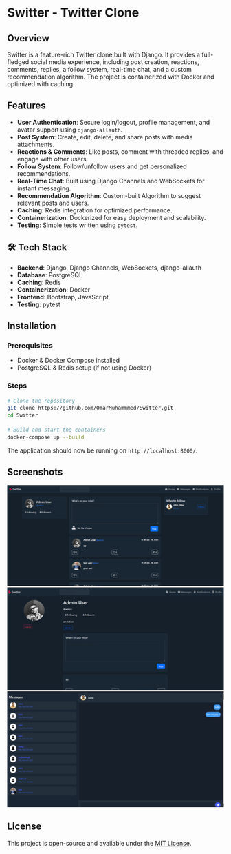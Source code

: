 # Switter - Twitter Clone

## Overview
Switter is a feature-rich Twitter clone built with Django. It provides a full-fledged social media experience, including post creation, reactions, comments, replies, a follow system, real-time chat, and a custom recommendation algorithm. The project is containerized with Docker and optimized with caching.

##  Features
- **User Authentication**: Secure login/logout, profile management, and avatar support using `django-allauth`.
- **Post System**: Create, edit, delete, and share posts with media attachments.
- **Reactions & Comments**: Like posts, comment with threaded replies, and engage with other users.
- **Follow System**: Follow/unfollow users and get personalized recommendations.
- **Real-Time Chat**: Built using Django Channels and WebSockets for instant messaging.
- **Recommendation Algorithm**: Custom-built Algorithm to suggest relevant posts and users.
- **Caching**: Redis integration for optimized performance.
- **Containerization**: Dockerized for easy deployment and scalability.
- **Testing**: Simple tests written using `pytest`.

## 🛠 Tech Stack
- **Backend**: Django, Django Channels, WebSockets, django-allauth
- **Database**: PostgreSQL
- **Caching**: Redis
- **Containerization**: Docker
- **Frontend**: Bootstrap, JavaScript
- **Testing**: pytest

## Installation
### Prerequisites
- Docker & Docker Compose installed
- PostgreSQL & Redis setup (if not using Docker)

### Steps
```bash
# Clone the repository
git clone https://github.com/OmarMuhammmed/Switter.git
cd Switter

# Build and start the containers
docker-compose up --build
```

The application should now be running on `http://localhost:8000/`.


## Screenshots
![home](./demo/home.png)
![profile](./demo/profile.png)
![chat](./demo/chat.png)

## License
This project is open-source and available under the [MIT License](LICENSE).

